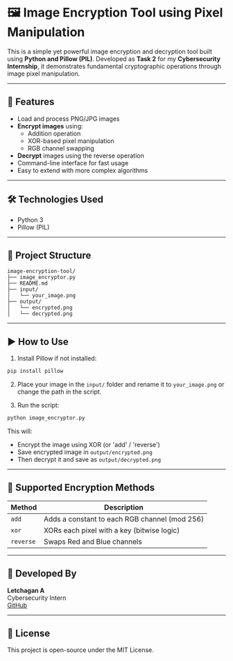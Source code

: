 
# 🖼️ Image Encryption Tool using Pixel Manipulation

This is a simple yet powerful image encryption and decryption tool built using **Python and Pillow (PIL)**. Developed as **Task 2** for my **Cybersecurity Internship**, it demonstrates fundamental cryptographic operations through image pixel manipulation.

---

## 🔐 Features

- Load and process PNG/JPG images
- **Encrypt images** using:
  - Addition operation
  - XOR-based pixel manipulation
  - RGB channel swapping
- **Decrypt** images using the reverse operation
- Command-line interface for fast usage
- Easy to extend with more complex algorithms

---

## 🛠️ Technologies Used

- Python 3
- Pillow (PIL)

---

## 📁 Project Structure

```
image-encryption-tool/
├── image_encryptor.py
├── README.md
├── input/
│   └── your_image.png
├── output/
│   └── encrypted.png
│   └── decrypted.png
```

---

## ▶️ How to Use

1. Install Pillow if not installed:
```bash
pip install pillow
```

2. Place your image in the `input/` folder and rename it to `your_image.png` or change the path in the script.

3. Run the script:
```bash
python image_encryptor.py
```

This will:
- Encrypt the image using XOR (or 'add' / 'reverse')
- Save encrypted image in `output/encrypted.png`
- Then decrypt it and save as `output/decrypted.png`

---

## 🔧 Supported Encryption Methods

| Method    | Description                                  |
|-----------|----------------------------------------------|
| `add`     | Adds a constant to each RGB channel (mod 256)|
| `xor`     | XORs each pixel with a key (bitwise logic)   |
| `reverse` | Swaps Red and Blue channels                  |

---

## 🙋 Developed By

**Letchagan A**  
Cybersecurity Intern  
[GitHub](https://github.com/yourusername)

---

## 📜 License

This project is open-source under the MIT License.
